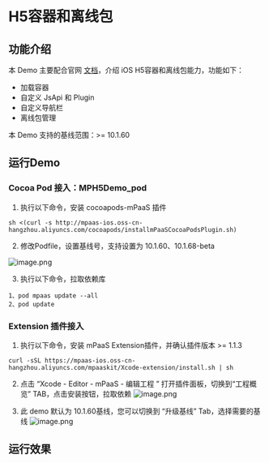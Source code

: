 # H5容器和离线包

<a name="UgzsB"></a>
## 功能介绍
本 Demo 主要配合官网 [文档](https://help.aliyun.com/document_detail/129797.html?spm=a2c4g.11186623.6.1038.4dfb624bQzp0wz)，介绍 iOS H5容器和离线包能力，功能如下：

- 加载容器
- 自定义 JsApi 和 Plugin
- 自定义导航栏
- 离线包管理

本 Demo 支持的基线范围：>= 10.1.60

<a name="jFPNB"></a>
## 运行Demo
<a name="teHcF"></a>
### Cocoa Pod 接入：MPH5Demo_pod

1. 执行以下命令，安装 cocoapods-mPaaS 插件 
```shell
sh <(curl -s http://mpaas-ios.oss-cn-hangzhou.aliyuncs.com/cocoapods/installmPaaSCocoaPodsPlugin.sh)
```

2. 修改Podfile，设置基线号，支持设置为 10.1.60、10.1.68-beta

![image.png](https://intranetproxy.alipay.com/skylark/lark/0/2020/png/271/1584683006252-99eb78eb-c84c-4e70-965b-16677a837aa7.png#align=left&display=inline&height=203&name=image.png&originHeight=406&originWidth=1332&size=178450&status=done&style=none&width=666)

3. 执行以下命令，拉取依赖库
```shell
1、pod mpaas update --all
2、pod update
```

<a name="zlIkG"></a>
### Extension 插件接入

1. 执行以下命令，安装 mPaaS Extension插件，并确认插件版本 >= 1.1.3
```shell
curl -sSL https://mpaas-ios.oss-cn-hangzhou.aliyuncs.com/mpaaskit/Xcode-extension/install.sh | sh
```

2. 点击 “Xcode - Editor - mPaaS - 编辑工程 ” 打开插件面板，切换到“工程概览” TAB，点击安装按钮，拉取依赖
![image.png](https://intranetproxy.alipay.com/skylark/lark/0/2020/png/271/1584697775625-1dd4eddb-a546-47e7-936d-64bf47d3869c.png#align=left&display=inline&height=301&name=image.png&originHeight=1202&originWidth=1800&size=572760&status=done&style=none&width=450)

3. 此 demo 默认为 10.1.60基线，您可以切换到 “升级基线” Tab，选择需要的基线
![image.png](https://intranetproxy.alipay.com/skylark/lark/0/2020/png/271/1584697976214-dcac8f48-58ad-4d74-9f32-cc65a6825780.png#align=left&display=inline&height=301&name=image.png&originHeight=1202&originWidth=1800&size=649170&status=done&style=none&width=450)

## 运行效果